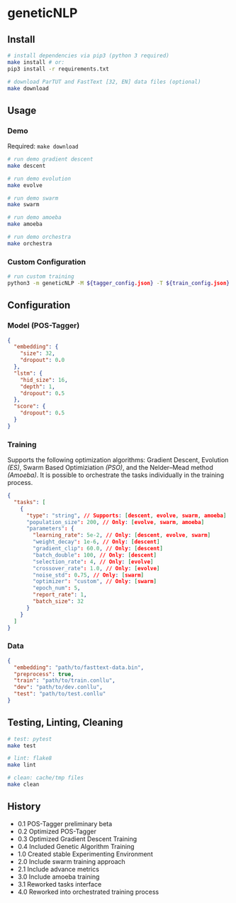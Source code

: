 # geneticNLP

## Install

```bash
# install dependencies via pip3 (python 3 required)
make install # or:
pip3 install -r requirements.txt

# download ParTUT and FastText [32, EN] data files (optional)
make download
```

## Usage

### Demo

Required: `make download`

```bash
# run demo gradient descent
make descent

# run demo evolution
make evolve

# run demo swarm
make swarm

# run demo amoeba
make amoeba

# run demo orchestra
make orchestra
```

### Custom Configuration

```bash
# run custom training
python3 -m geneticNLP -M ${tagger_config.json} -T ${train_config.json} -D ${data_config.json}
```

## Configuration

### Model (POS-Tagger)

```json
{
  "embedding": {
    "size": 32,
    "dropout": 0.0
  },
  "lstm": {
    "hid_size": 16,
    "depth": 1,
    "dropout": 0.5
  },
  "score": {
    "dropout": 0.5
  }
}
```

### Training

Supports the following optimization algorithms: Gradient Descent, Evolution _(ES)_, Swarm Based Optimiziation _(PSO)_, and the Nelder–Mead method _(Amoeba)_.
It is possible to orchestrate the tasks individually in the training process.

```json
{
  "tasks": [
    {
      "type": "string", // Supports: [descent, evolve, swarm, amoeba]
      "population_size": 200, // Only: [evolve, swarm, amoeba]
      "parameters": {
        "learning_rate": 5e-2, // Only: [descent, evolve, swarm]
        "weight_decay": 1e-6, // Only: [descent]
        "gradient_clip": 60.0, // Only: [descent]
        "batch_double": 100, // Only: [descent]
        "selection_rate": 4, // Only: [evolve]
        "crossover_rate": 1.0, // Only: [evolve]
        "noise_std": 0.75, // Only: [swarm]
        "optimizer": "custom", // Only: [swarm]
        "epoch_num": 5,
        "report_rate": 1,
        "batch_size": 32
      }
    }
  ]
}
```

### Data

```json
{
  "embedding": "path/to/fasttext-data.bin",
  "preprocess": true,
  "train": "path/to/train.conllu",
  "dev": "path/to/dev.conllu",
  "test": "path/to/test.conllu"
}
```

## Testing, Linting, Cleaning

```bash
# test: pytest
make test

# lint: flake8
make lint

# clean: cache/tmp files
make clean
```

## History

- 0.1 POS-Tagger preliminary beta
- 0.2 Optimized POS-Tagger
- 0.3 Optimized Gradient Descent Training
- 0.4 Included Genetic Algorithm Training
- 1.0 Created stable Experimenting Environment
- 2.0 Include swarm training approach
- 2.1 Include advance metrics
- 3.0 Include amoeba training
- 3.1 Reworked tasks interface
- 4.0 Reworked into orchestrated training process
